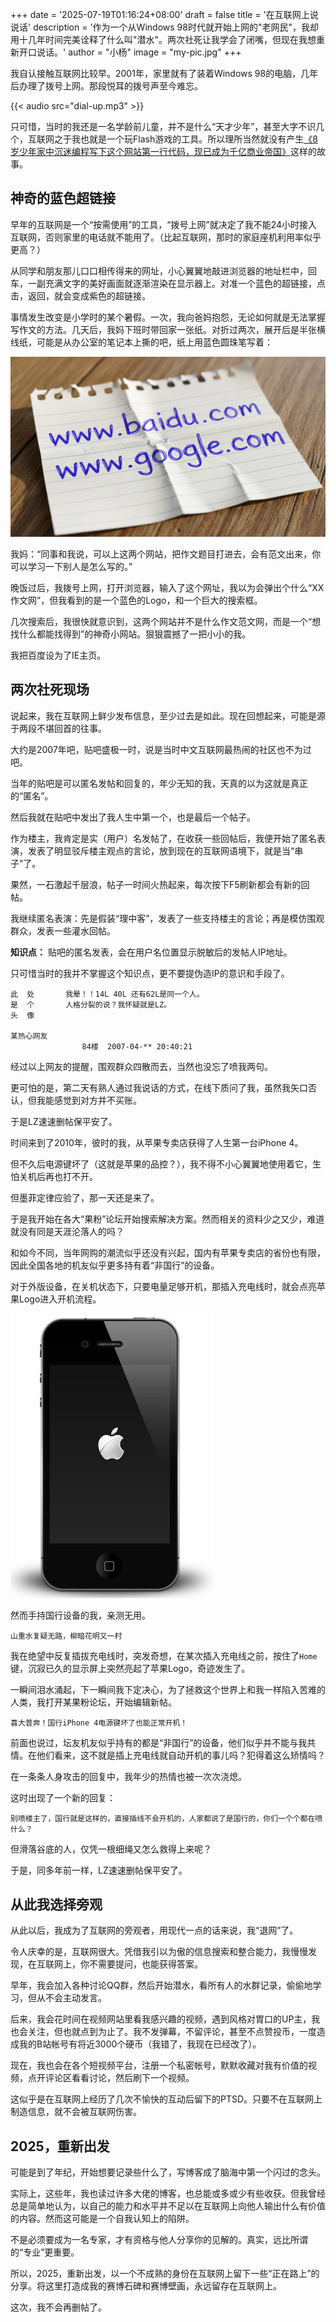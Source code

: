 +++
date = '2025-07-19T01:16:24+08:00'
draft = false
title = '在互联网上说说话'
description = '作为一个从Windows 98时代就开始上网的"老网民"，我却用十几年时间完美诠释了什么叫"潜水"。两次社死让我学会了闭嘴，但现在我想重新开口说话。'
author = "小杨"
image = "my-pic.jpg"
+++

我自认接触互联网比较早。2001年，家里就有了装着Windows 98的电脑，几年后办理了拨号上网。那段悦耳的拨号声至今难忘。

{{< audio src="dial-up.mp3" >}}

只可惜，当时的我还是一名学龄前儿童，并不是什么“天才少年”，甚至大字不识几个，互联网之于我也就是一个玩Flash游戏的工具。所以理所当然就没有产生[《8岁少年家中沉迷编程写下这个网站第一行代码，现已成为千亿商业帝国》](/page/fake-news)这样的故事。

## 神奇的蓝色超链接

早年的互联网是一个“按需使用”的工具，“拨号上网”就决定了我不能24小时接入互联网，否则家里的电话就不能用了。（比起互联网，那时的家庭座机利用率似乎更高？）

从同学和朋友那儿口口相传得来的网址，小心翼翼地敲进浏览器的地址栏中，回车，一副充满文字的美好画面就逐渐渲染在显示器上。对准一个蓝色的超链接，点击，返回，就会变成紫色的超链接。

事情发生改变是小学时的某个暑假。一次，我向爸妈抱怨，无论如何就是无法掌握写作文的方法。几天后，我妈下班时带回家一张纸。对折过两次，展开后是半张横线纸，可能是从办公室的笔记本上撕的吧，纸上用蓝色圆珠笔写着：

![AI生成的纸，但就是这个意思](paper-slice-with-url.png)

我妈：“同事和我说，可以上这两个网站，把作文题目打进去，会有范文出来，你可以学习一下别人是怎么写的。”

晚饭过后，我拨号上网，打开浏览器，输入了这个网址，我以为会弹出个什么“XX作文网”，但我看到的是一个蓝色的Logo，和一个巨大的搜索框。

几次搜索后，我很快就意识到，这两个网站并不是什么作文范文网，而是一个“想找什么都能找得到”的神奇小网站。狠狠震撼了一把小小的我。

我把百度设为了IE主页。

## 两次社死现场

说起来，我在互联网上鲜少发布信息，至少过去是如此。现在回想起来，可能是源于两段不堪回首的往事。

大约是2007年吧，贴吧盛极一时，说是当时中文互联网最热闹的社区也不为过吧。

当年的贴吧是可以匿名发帖和回复的，年少无知的我，天真的以为这就是真正的“匿名”。

然后我就在贴吧中发出了我人生中第一个，也是最后一个帖子。

作为楼主，我肯定是实（用户）名发帖了，在收获一些回帖后，我便开始了匿名表演，发表了明显驳斥楼主观点的言论，放到现在的互联网语境下，就是当“串子”了。

果然，一石激起千层浪，帖子一时间火热起来，每次按下F5刷新都会有新的回帖。

我继续匿名表演：先是假装“理中客”，发表了一些支持楼主的言论；再是模仿围观群众，发表一些灌水回帖。

**知识点：** 贴吧的匿名发表，会在用户名位置显示脱敏后的发帖人IP地址。

只可惜当时的我并不掌握这个知识点，更不要提伪造IP的意识和手段了。

```
此  处       我晕！！14L 40L 还有62L是同一个人。
是  个       人格分裂的说？我怀疑就是LZ。
头  像    

某热心网友
                84楼  2007-04-** 20:40:21
```

经过以上网友的提醒，围观群众四散而去，当然也没忘了喷我两句。

更可怕的是，第二天有熟人通过我说话的方式，在线下质问了我，虽然我矢口否认，但我能感觉到对方并不买账。

于是LZ速速删帖保平安了。

时间来到了2010年，彼时的我，从苹果专卖店获得了人生第一台iPhone 4。

但不久后电源键坏了（这就是苹果的品控？），我不得不小心翼翼地使用着它，生怕关机后再也打不开。

但墨菲定律应验了，那一天还是来了。

于是我开始在各大“果粉”论坛开始搜索解决方案。然而相关的资料少之又少，难道就没有同是天涯沦落人的吗？

和如今不同，当年网购的潮流似乎还没有兴起，国内有苹果专卖店的省份也有限，因此全国各地的机友似乎更多持有着“非国行”的设备。

对于外版设备，在关机状态下，只要电量足够开机，那插入充电线时，就会点亮苹果Logo进入开机流程。

![iPhone 4 开机画面](iphone-4-apple-logo.jpg)

然而手持国行设备的我，亲测无用。

```山重水复疑无路，柳暗花明又一村```

我在绝望中反复插拔充电线时，突发奇想，在某次插入充电线之前，按住了```Home```键，沉寂已久的显示屏上突然亮起了苹果Logo，奇迹发生了。

一瞬间泪水涌起，下一瞬间我下定决心，为了拯救这个世界上和我一样陷入苦难的人类，我打开某果粉论坛，开始编辑新帖。

```喜大普奔！国行iPhone 4电源键坏了也能正常开机！```

前面也说过，坛友机友似乎持有的都是“非国行”的设备，他们似乎并不能与我共情。在他们看来，这不就是插上充电线就自动开机的事儿吗？犯得着这么矫情吗？

在一条条人身攻击的回复中，我年少的热情也被一次次浇熄。

这时出现了一个新的回复：

```别喷楼主了，国行就是这样的，直接插线不会开机的，人家都说了是国行的，你们一个个都在喷什么？```

但滑落谷底的人，仅凭一根细绳又怎么救得上来呢？

于是，同多年前一样，LZ速速删帖保平安了。

## 从此我选择旁观

从此以后，我成为了互联网的旁观者，用现代一点的话来说，我“退网”了。

令人庆幸的是，互联网很大。凭借我引以为傲的信息搜索和整合能力，我慢慢发现，在互联网上，你不需要提问，也能获得答案。

早年，我会加入各种讨论QQ群，然后开始潜水，看所有人的水群记录，偷偷地学习，但从不会主动发言。

后来，我会花时间在视频网站里看我感兴趣的视频，遇到风格对胃口的UP主，我也会关注，但也就点到为止了。我不发弹幕，不留评论，甚至不点赞投币，一度造成我的B站帐号有将近3000个硬币（我错了，我现在已经改了）。

现在，我也会在各个短视频平台，注册一个私密帐号，默默收藏对我有价值的视频，点开评论区看看讨论，然后刷下一个视频。

这似乎是在互联网上经历了几次不愉快的互动后留下的PTSD。只要不在互联网上制造信息，就不会被互联网伤害。

## 2025，重新出发

可能是到了年纪，开始想要记录些什么了，写博客成了脑海中第一个闪过的念头。

实际上，这些年，我也读过许多大佬的博客，也总能或多或少有些收获。但我曾经总是简单地认为，以自己的能力和水平并不足以在互联网上向他人输出什么有价值的内容。然而这可能是一个自我认知上的陷阱。

不是必须要成为一名专家，才有资格与他人分享你的见解的。真实，远比所谓的“专业”更重要。

所以，2025，重新出发，以一个不成熟的身份在互联网上留下一些“正在路上”的分享。将这里打造成我的赛博石碑和赛博壁画，永远留存在互联网上。

这次，我不会再删帖了。
